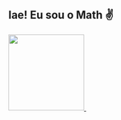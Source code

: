 ## Iae! Eu sou o Math ✌

<div>
  <a href="github.com/MathMrx">
  <img height="150em"  src="https://github-readme-stats.vercel.app/api?username=mathmrx&theme=midnight-purple&show_icons=true&hide=contribs">
  <img height="10em"  src="https://github-readme-stats.vercel.app/api/top-langs/?username=mathmrx&&layout=default&theme=midnight-purple&"
</div>

